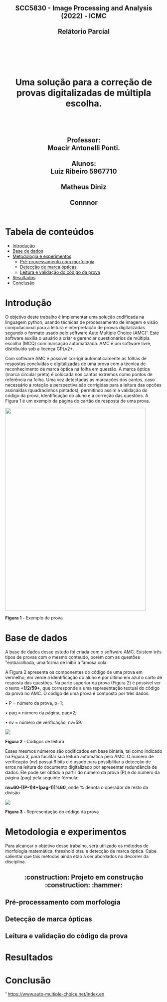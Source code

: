 
<h2 align="center">SCC5830 - Image Processing and Analysis (2022) - ICMC<br><br>Relátorio Parcial</br></br></h2>

<h1 align="center"><br><br><b>Uma solução para a correção de provas digitalizadas de múltipla escolha.</b></br></br></h1>
<h2 align="center">
  <br>Professor: 
    <br>Moacir Antonelli Ponti.</br></br>
  <br">Alunos:
      <br>Luiz Ribeiro 5967710</br>
      <br>Matheus Diniz</br>
      <br>Connnor</br>

   </br>
</h2>

Tabela de conteúdos
=================
<!--ts-->
   * [Introdução](#introdução)
   * [Base de dados](#base-de-dados)
   * [Metodologia e experimentos](#metodologia-e-experimentos)
      * [Pré-processamento com morfologia](#pré-processamento-com-morfologia)
      * [Detecção de marca ópticas](#detecção-de-marca-ópticas)
      * [Leitura e validação do código da prova](#leitura-e-validação-do-código-da-prova)
   * [Resultados](#resultados)
   * [Conclusão](#conclusão)
<!--te-->

Introdução
============

O objetivo deste trabalho é implementar uma solução codificada na linguagem python, usando técnicas de processamento de imagem e visão computacional para a leitura e interpretação de provas digitalizadas segundo o formato usado pelo software Auto Multiple Choice (AMC)¹. Este software auxilia o usuário a criar e gerenciar questionários de múltipla escolha (MCQ) com marcação automatizada. AMC é um software livre, distribuído sob a licença GPLv2+.


Com software AMC é possivel corrigir automaticamente as folhas de respostas concluídas e digitalizadas de uma prova com a técnica de reconhecimento de marca óptica na folha em questão. A marca óptica (marca circular preta) é colocada nos cantos extremos como pontos de referência na folha. Uma vez detectadas as marcações dos cantos, caso necessário a rotação e perspectiva são corrigidas para a leitura das opcões assinaldas (quadradinhos pintados), permitindo assim a validação do código da prova, identificação do aluno e a correção das questões. A Figura 1 é um exemplo da página do cartão de resposta de uma prova.

<img src="https://user-images.githubusercontent.com/31041239/174407993-505e0dc5-e7ef-41e0-a96b-5e3a745f8288.PNG" width="450" height="650">
<p align = "rigth">
<b>Figura 1 - </b>Exemplo de prova
</p>


Base de dados
============

A base de dados desse estudo foi criada com o software AMC. Existem três tipos de provas com o mesmo conteudo, porém com as questões "embaralhada, uma forma de inibir a famosa cola.

A Figura 2 apresenta os componentes do código de uma prova em vermelho, em verde a identificação do aluno e por último em azul o carto de resposta das questões. Na parte superior da prova (Figura 2) é possível ver o texto <b>+1/2/59+</b>, que corresponde a uma representação textual do código da prova no AMC. O código de uma prova é composto por três dados:

• P = número da prova, p=1;    

• pag = número da página, pag=2;    

• nv = número de verificação, nv=59.

<img src="https://user-images.githubusercontent.com/31041239/174413722-102485b0-63b2-4cac-a1f1-f6e607760263.PNG">
<p align = "rigth">
<b>Figura 2 - </b>Códigos de leitura
</p>

Esses mesmos números são codificados em base binária, tal como indicado na Figura 3, para facilitar sua leitura automática pelo AMC. O número de verificação (nv) possui 6 bits e é usado para possibilitar a detecção de erros na leitura do documento digitalizado por apresentar redundância de dados. Ele pode ser obtido a partir do número da prova (P) e do número da página (pag) pela seguinte fórmula:

<b>nv=60-[(P-1)4+(pag-1)]%60</b>, onde % denota o operador de resto da divisão.

<img src="https://user-images.githubusercontent.com/31041239/174415036-74675022-bb07-448a-bc7f-2629cd22601b.png">
<p align = "rigth">
<b>Figura 3 - </b>Representação do código da prova
</p>

Metodologia e experimentos
============
Para alcançar o objetivo desse trabalho, será utilizado os métodos de morfologia matemática, threshold otsu e detecção de marca óptica. Cabe salientar que tais métodos ainda etão à ser abordados no decorrer da disciplina. 


<h2 align="center"> 
    :construction:  Projeto em construção  :construction: :hammer:
</h2>

Pré-processamento com morfologia
-----


Detecção de marca ópticas
-----


Leitura e validação do código da prova
-----


Resultados
============


Conclusão
============

¹ https://www.auto-multiple-choice.net/index.en
